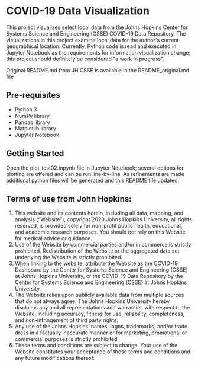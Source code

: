 COVID-19 Data Visualization
===========================

This project visualizes select local data from the Johns Hopkins Center for Systems Science and Engineering (CSSE) COVID-19 Data Repository. The visualizations in this project examine local data for the author's current geographical location. Currently, Python code is read and executed in Jupyter Notebook as the requirements for information visualization change; this project should definitely be considered "a work in progress".

Original README.md from JH CSSE is available in the README_original.md file

Pre-requisites
--------------
- Python 3
- NumPy library
- Pandas library
- Matplotlib library
- Jupyter Notebook

Getting Started
---------------
Open the plot_test02.inpynb file in Jupyter Notebook; several options for plotting are offered and can be run line-by-line. As refinements are made additional python files will be generated and this README file updated.

Terms of use from John Hopkins:
-------------------------------

1. This website and its contents herein, including all data, mapping, and analysis (“Website”), copyright 2020 Johns Hopkins University, all rights reserved, is provided solely for non-profit public health, educational, and academic research purposes. You should not rely on this Website for medical advice or guidance.  
2. Use of the Website by commercial parties and/or in commerce is strictly prohibited.   Redistribution of the Website or the aggregated data set underlying the Website is strictly prohibited.   
3. When linking to the website, attribute the Website as the COVID-19 Dashboard by the Center for Systems Science and Engineering (CSSE) at Johns Hopkins University, or the COVID-19 Data Repository by the Center for Systems Science and Engineering (CSSE) at Johns Hopkins University.
4. The Website relies upon publicly available data from multiple sources that do not always agree. The Johns Hopkins University hereby disclaims any and all representations and warranties with respect to the Website, including accuracy, fitness for use, reliability, completeness, and non-infringement of third party rights.
5. Any use of the Johns Hopkins’ names, logos, trademarks, and/or trade dress in a factually inaccurate manner or for marketing, promotional or commercial purposes is strictly prohibited.  
6. These terms and conditions are subject to change.   Your use of the Website constitutes your acceptance of these terms and conditions and any future modifications thereof.
